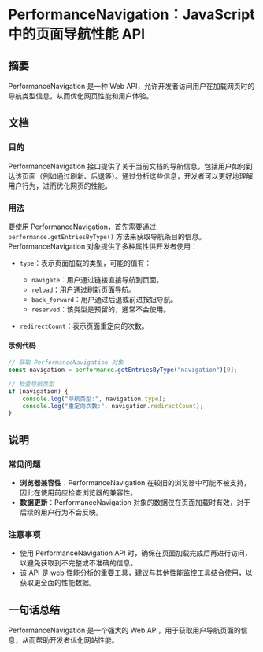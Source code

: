 <!--
Meta Description: # PerformanceNavigation：JavaScript中的页面导航性能 API ## 摘要 PerformanceNavigation 是一种 Web API，允许开发者访问用户在加载网页时的导航类型信息，从而优化网页性能和用户体验。 ## 文档 ### 目的 PerformanceN...
Meta Keywords: performancenavigation, api, navigation, web, performance
-->

# PerformanceNavigation：JavaScript中的页面导航性能 API

## 摘要
PerformanceNavigation 是一种 Web API，允许开发者访问用户在加载网页时的导航类型信息，从而优化网页性能和用户体验。

## 文档
### 目的
PerformanceNavigation 接口提供了关于当前文档的导航信息，包括用户如何到达该页面（例如通过刷新、后退等）。通过分析这些信息，开发者可以更好地理解用户行为，进而优化网页的性能。

### 用法
要使用 PerformanceNavigation，首先需要通过 `performance.getEntriesByType()` 方法来获取导航条目的信息。PerformanceNavigation 对象提供了多种属性供开发者使用：

- `type`：表示页面加载的类型，可能的值有：
  - `navigate`：用户通过链接直接导航到页面。
  - `reload`：用户通过刷新页面导航。
  - `back_forward`：用户通过后退或前进按钮导航。
  - `reserved`：该类型是预留的，通常不会使用。

- `redirectCount`：表示页面重定向的次数。

#### 示例代码
```javascript
// 获取 PerformanceNavigation 对象
const navigation = performance.getEntriesByType("navigation")[0];

// 检查导航类型
if (navigation) {
    console.log("导航类型:", navigation.type);
    console.log("重定向次数:", navigation.redirectCount);
}
```

## 说明
### 常见问题
- **浏览器兼容性**：PerformanceNavigation 在较旧的浏览器中可能不被支持，因此在使用前应检查浏览器的兼容性。
- **数据更新**：PerformanceNavigation 对象的数据仅在页面加载时有效，对于后续的用户行为不会反映。

### 注意事项
- 使用 PerformanceNavigation API 时，确保在页面加载完成后再进行访问，以避免获取到不完整或不准确的信息。
- 该 API 是 web 性能分析的重要工具，建议与其他性能监控工具结合使用，以获取更全面的性能数据。

## 一句话总结
PerformanceNavigation 是一个强大的 Web API，用于获取用户导航页面的信息，从而帮助开发者优化网站性能。
